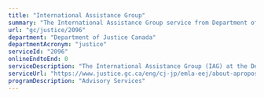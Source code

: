 ```yaml
---
title: "International Assistance Group"
summary: "The International Assistance Group service from Department of Justice Canada is not available end-to-end online, according to the GC Service Inventory."
url: "gc/justice/2096"
department: "Department of Justice Canada"
departmentAcronym: "justice"
serviceId: "2096"
onlineEndtoEnd: 0
serviceDescription: "The International Assistance Group (IAG) at the Department of Justice, Canada, was established to carry out most of the responsibilities assigned to the Minister of Justice under the Extradition Act and the Mutual Legal Assistance in Criminal Matters Act. The IAG reviews and coordinates all extradition and mutual legal assistance (MLA) requests made either by or to Canada, and is known as the “Central Authority” for Canada in these areas of international cooperation."
serviceUrl: "https://www.justice.gc.ca/eng/cj-jp/emla-eej/about-apropos.html"
programDescription: "Advisory Services"
---
```

